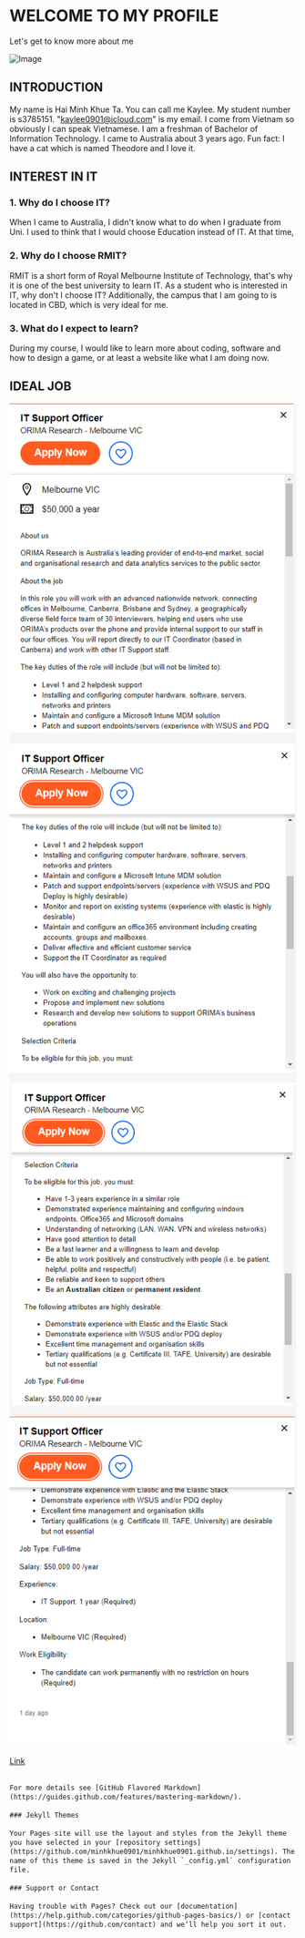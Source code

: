 # WELCOME TO MY PROFILE
Let's get to know more about me

![Image](src)

## INTRODUCTION
My name is Hai Minh Khue Ta. You can call me Kaylee. My student number is s3785151. "kaylee0901@icloud.com" is my email. I come from Vietnam so obviously I can speak Vietnamese. I am a freshman of Bachelor of Information Technology.
I came to Australia about 3 years ago.
Fun fact: I have a cat which is named Theodore and I love it.

## INTEREST IN IT
  ### 1. Why do I choose IT?
  When I came to Australia, I didn't know what to do when I graduate from Uni. I used to think that I would choose Education instead of IT. At that time, 
 
 ### 2. Why do I choose RMIT?
  RMIT is a short form of Royal Melbourne Institute of Technology, that's why it is one of the best university to learn IT. As a student who is interested in IT, why don't I choose IT? Additionally, the campus that I am going to is located in CBD, which is very ideal for me.
  
  ### 3. What do I expect to learn?
  During my course, I would like to learn more about coding, software and how to design a game, or at least a website like what I am doing now.
  

## IDEAL JOB
![Image](https://raw.githubusercontent.com/minhkhue0901/minhkhue0901.github.io/master/Untitled.png)
![Image](https://raw.githubusercontent.com/minhkhue0901/minhkhue0901.github.io/master/Untitled%202.png)
![Image](https://raw.githubusercontent.com/minhkhue0901/minhkhue0901.github.io/master/Untitled%203.png)
![Image](https://raw.githubusercontent.com/minhkhue0901/minhkhue0901.github.io/master/Untitled%204.png)

[Link](https://au.indeed.com/jobs?q=IT&l=Melbourne%20VIC&advn=6850148043279041&vjk=5579223261b2bfe8)
```

For more details see [GitHub Flavored Markdown](https://guides.github.com/features/mastering-markdown/).

### Jekyll Themes

Your Pages site will use the layout and styles from the Jekyll theme you have selected in your [repository settings](https://github.com/minhkhue0901/minhkhue0901.github.io/settings). The name of this theme is saved in the Jekyll `_config.yml` configuration file.

### Support or Contact

Having trouble with Pages? Check out our [documentation](https://help.github.com/categories/github-pages-basics/) or [contact support](https://github.com/contact) and we’ll help you sort it out.
